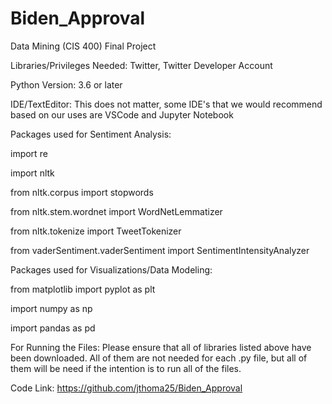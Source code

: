 # Biden_Approval
Data Mining (CIS 400) Final Project

Libraries/Privileges Needed: Twitter, Twitter Developer Account

Python Version: 3.6 or later

IDE/TextEditor: This does not matter, some IDE's that we would recommend based on our uses are VSCode and Jupyter Notebook

Packages used for Sentiment Analysis:

import re

import nltk

from nltk.corpus import stopwords

from nltk.stem.wordnet import WordNetLemmatizer

from nltk.tokenize import TweetTokenizer

from vaderSentiment.vaderSentiment import SentimentIntensityAnalyzer


Packages used for Visualizations/Data Modeling:

from matplotlib import pyplot as plt

import numpy as np

import pandas as pd

For Running the Files: Please ensure that all of libraries listed above have been downloaded. All of them are not needed for each .py file, but all of them will be need if the intention is to run all of the files.


Code Link: https://github.com/jthoma25/Biden_Approval



